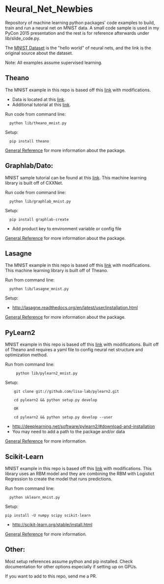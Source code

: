 Neural_Net_Newbies
==================

Repository of machine learning python packages' code examples to build, train and run a neural net on MNIST data. A small code sample is used in my PyCon 2015 presentation and the rest is for reference afterwards under lib/slide_code.py.

The [MNIST Dataset](http://yann.lecun.com/exdb/mnist/) is the "hello world" of neural nets,  and the link is the original source about the dataset.

Note: All examples assume supervised learning.

Theano
--------
The MNIST example in this repo is based off this [link](http://deeplearning.net/tutorial/logreg.html) with modifications.
   * Data is located at this [link](http://www.iro.umontreal.ca/~lisa/deep/data/mnist/mnist.pkl.gz).
   * Additional tutorial at this [link](http://nbviewer.ipython.org/github/craffel/theano-tutorial/blob/master/Theano%20Tutorial.ipynb).

Run code from command line:

      python lib/theano_mnist.py

Setup:

      pip install theano

[General Reference](http://deeplearning.net/software/theano/index.html) for more information about the package.

Graphlab/Dato:
--------
MNIST sample tutorial can be found at this [link](https://dato.com/products/create/docs/graphlab.toolkits.deeplearning.html). This machine learning library is built off of CXXNet.

Run code from command line:

      python lib/graphlab_mnist.py

Setup: 

      pip install graphlab-create 

   * Add product key to environment variable or config file

[General Reference](https://dato.com/products/create/docs/generated/graphlab.neuralnet_classifier.NeuralNetClassifier.html) for more information about the package.

Lasagne 
--------
The MNIST example in this repo is based off this [link](https://github.com/craffel/Lasagne-tutorial/blob/master/examples/mnist.py) with modifications. This machine learning library is built off of Theano.

Run from command line:

      python lib/lasagne_mnist.py

Setup:
   * http://lasagne.readthedocs.org/en/latest/user/installation.html

[General Reference](http://lasagne.readthedocs.org/en/latest/) for more information about the package.

PyLearn2
--------
MNIST example in this repo is based off this [link](https://vdumoulin.github.io/articles/extending-pylearn2/) with modifications. Built off of Theano and requires a yaml file to config neural net structure and optimization method.

Run from command line:

         python lib/pylearn2_mnist.py


Setup:

        git clone git://github.com/lisa-lab/pylearn2.git
        
        cd pylearn2 && python setup.py develop

        OR 

        cd pylearn2 && python setup.py develop --user

   * http://deeplearning.net/software/pylearn2/#download-and-installation
   *  You may need to add a path to the package and/or data 


[General Reference](http://deeplearning.net/software/pylearn2/) for more information.

Scikit-Learn
--------

MNIST example in this repo is based off this [link](http://www.pyimagesearch.com/2014/06/23/applying-deep-learning-rbm-mnist-using-python/) with modifications. This library uses an RBM model and they are combining the RBM with Logistict Regression to create the model that runs predictions.

Run from command line:

      python sklearn_mnist.py

Setup:

    pip install -U numpy scipy scikit-learn

   * http://scikit-learn.org/stable/install.html

[General Reference](http://scikit-learn.org/stable/modules/neural_networks.html) for more information.


Other:
--------
Most setup references assume python and pip installed. Check documentation for other options especially if setting up on GPUs. 

If you want to add to this repo, send me a PR.

